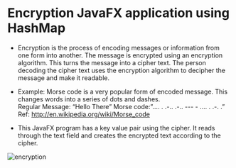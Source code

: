 # Encryption JavaFX application using HashMap

* Encryption is the process of encoding messages or information from one form into another. The message is encrypted using an encryption algorithm. This turns the message into a cipher text. The person decoding the cipher text uses the encryption algorithm to decipher the message and make it readable.

* Example: Morse code is a very popular form of encoded message.  This changes words into a series of dots and dashes.  
	Regular Message: “Hello There”
	Morse code:”....   .   .-..   .-..   ---       -   ....   .   .-.   .”
  Ref: http://en.wikipedia.org/wiki/Morse_code
  
* This JavaFX program has a key value pair using the cipher. It reads through the text field and creates the encrypted text according to the cipher.  


![encryption](https://user-images.githubusercontent.com/29807797/39835938-ccb4656e-539f-11e8-9fd7-d20a2895c9dd.gif)

